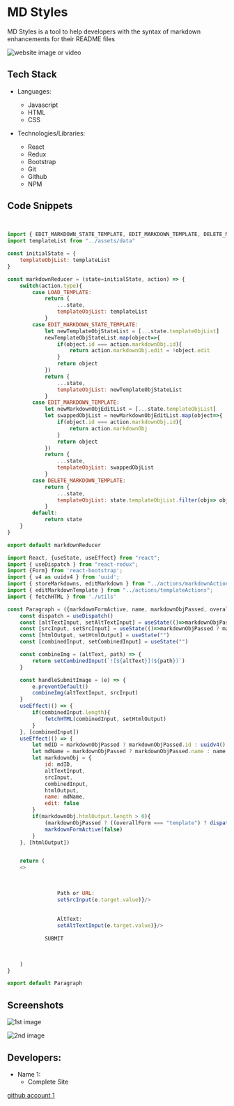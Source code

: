 # MD Styles

MD Styles is a tool to help developers with the syntax of markdown enhancements for their README files

![website image or video](https://images.unsplash.com/photo-1562813733-b31f71025d54?ixlib=rb-1.2.1&ixid=MnwxMjA3fDB8MHxwaG90by1wYWdlfHx8fGVufDB8fHx8&auto=format&fit=crop&w=1169&q=80)

## Tech Stack

- Languages:
  - Javascript
  - HTML
  - CSS


- Technologies/Libraries:
  - React
  - Redux
  - Bootstrap
  - Git
  - Github
  - NPM


## Code Snippets

```js

   
import { EDIT_MARKDOWN_STATE_TEMPLATE, EDIT_MARKDOWN_TEMPLATE, DELETE_MARKDOWN_TEMPLATE, LOAD_TEMPLATE } from "../actions/types"
import templateList from "../assets/data"

const initialState = {
    templateObjList: templateList
}

const markdownReducer = (state=initialState, action) => {
    switch(action.type){
        case LOAD_TEMPLATE:
            return {
                ...state,
                templateObjList: templateList
            }
        case EDIT_MARKDOWN_STATE_TEMPLATE:
            let newTemplateObjStateList = [...state.templateObjList]
            newTemplateObjStateList.map(object=>{
                if(object.id === action.markdownObj.id){
                    return action.markdownObj.edit = !object.edit
                }
                return object
            })
            return {
                ...state,
                templateObjList: newTemplateObjStateList
            }
        case EDIT_MARKDOWN_TEMPLATE:
            let newMarkdownObjEditList = [...state.templateObjList]
            let swappedObjList = newMarkdownObjEditList.map(object=>{
                if(object.id === action.markdownObj.id){
                    return action.markdownObj
                }
                return object
            })
            return {
                ...state,
                templateObjList: swappedObjList
            }
        case DELETE_MARKDOWN_TEMPLATE:
            return {
                ...state,
                templateObjList: state.templateObjList.filter(obj=> obj.id !== action.markdownObj.id),
            }
        default:
            return state
    }
}

export default markdownReducer
```


```js
import React, {useState, useEffect} from "react";
import { useDispatch } from "react-redux";
import {Form} from 'react-bootstrap';
import { v4 as uuidv4 } from 'uuid';
import { storeMarkdowns, editMarkdown } from "../actions/markdownActions";
import { editMarkdownTemplate } from "../actions/templateActions";
import { fetchHTML } from './utils'

const Paragraph = ({markdownFormActive, name, markdownObjPassed, overallForm}) => {
    const dispatch = useDispatch()
    const [altTextInput, setAltTextInput] = useState(()=>markdownObjPassed ? markdownObjPassed.altTextInput:"")
    const [srcInput, setSrcInput] = useState(()=>markdownObjPassed ? markdownObjPassed.srcInput:"")
    const [htmlOutput, setHtmlOutput] = useState("")
    const [combinedInput, setCombinedInput] = useState("")

    const combineImg = (altText, path) => {
        return setCombinedInput(`![${altText}](${path})`)
    }

    const handleSubmitImage = (e) => {
        e.preventDefault()
        combineImg(altTextInput, srcInput)
    }
    useEffect(() => {
        if(combinedInput.length){
            fetchHTML(combinedInput, setHtmlOutput)
        }
    }, [combinedInput])
    useEffect(() => {
        let mdID = markdownObjPassed ? markdownObjPassed.id : uuidv4()
        let mdName = markdownObjPassed ? markdownObjPassed.name : name
        let markdownObj = {
            id: mdID,
            altTextInput,
            srcInput,
            combinedInput,
            htmlOutput,
            name: mdName,
            edit: false
        }
        if(markdownObj.htmlOutput.length > 0){
            (markdownObjPassed ? ((overallForm === "template") ? dispatch((editMarkdownTemplate(markdownObj))):dispatch(editMarkdown(markdownObj))):dispatch(storeMarkdowns(markdownObj)))
            markdownFormActive(false)
        }
    }, [htmlOutput])


    return (
    <>
        

            
                Path or URL:
                setSrcInput(e.target.value)}/>
            
            
                AltText:
                setAltTextInput(e.target.value)}/>
            
            SUBMIT 
        

    
    )
}

export default Paragraph
```


## Screenshots

![1st image](https://www.sitesuite.com.au/images/sitesuite-website-design.jpg)

![2nd image](https://images.ctfassets.net/xiodjcyu2mf8/5AAWL1ZZsY08088HEJBbMU/ab2975109563f91b1d962d30a4133afd/Theme_collage_desktop__1_-min.jpg)

## Developers:

- Name 1:
  - Complete Site


[github account 1](https://github.com/hunterhutchisson)